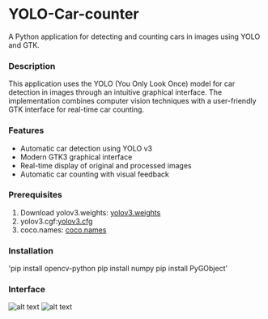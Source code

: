 # YOLO-Car-counter

A Python application for detecting and counting cars in images using YOLO and GTK.


### Description
This application uses the YOLO (You Only Look Once) model for car detection in images through an intuitive graphical interface. The implementation combines computer vision techniques with a user-friendly GTK interface for real-time car counting.


### Features
 - Automatic car detection using YOLO v3
 - Modern GTK3 graphical interface
 - Real-time display of original and processed images
 - Automatic car counting with visual feedback

### Prerequisites
 1. Download yolov3.weights: [yolov3.weights](https://github.com/patrick013/Object-Detection---Yolov3/blob/master/model/yolov3.weights)
 2. yolov3.cgf:[yolov3.cfg](https://github.com/pjreddie/darknet/blob/master/cfg/yolov3.cfg)
 3. coco.names: [coco.names](https://github.com/pjreddie/darknet/blob/master/data/coco.names)

 
### Installation

'pip install opencv-python
pip install numpy
pip install PyGObject'


### Interface
![alt text](image.jpg)
![alt text](image.jpg)
